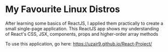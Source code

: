 # My Favourite Linux Distros

After learning some basics of ReactJS, I applied them practically to create a small single-page application. This ReactJS app shows my understanding of React's CSS, JSX, components, props and higher-order array methods

To use this application, go here: https://uzair9.github.io/React-Project/
